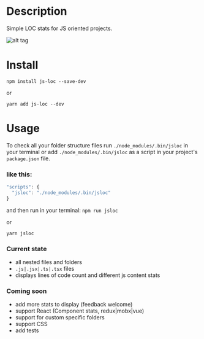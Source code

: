# Description
Simple LOC stats for JS oriented projects.

![alt tag](http://res.cloudinary.com/djgh6tvhv/image/upload/c_scale,h_401/v1522017851/screenshot-jsloc_dojizy.jpg)


# Install
`npm install js-loc --save-dev`

or

`yarn add js-loc --dev`

# Usage
To check all your folder structure files
run `./node_modules/.bin/jsloc` in your terminal
or add `./node_modules/.bin/jsloc` as a script in your project's `package.json` file.

### like this:
```javascript
"scripts": {
  "jsloc": "./node_modules/.bin/jsloc"
}
```

and then run in your terminal:
`npm run jsloc`

or

`yarn jsloc`


### Current state
- all nested files and folders
- `.js|.jsx|.ts|.tsx` files
- displays lines of code count and different js content stats

### Coming soon
- add more stats to display (feedback welcome)
- support React (Component stats, redux|mobx|vue)
- support for custom specific folders
- support CSS
- add tests

